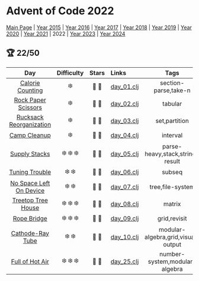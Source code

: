 # Advent of Code 2022

[Main Page](https://adventofcode.com/2022) | [Year 2015](/src/aoclj/year_2015/) | [Year 2016](/src/aoclj/year_2016/) | [Year 2017](/src/aoclj/year_2017/) | [Year 2018](/src/aoclj/year_2018/) | [Year 2019](/src/aoclj/year_2019/) | [Year 2020](/src/aoclj/year_2020/) | [Year 2021](/src/aoclj/year_2021/) | 2022 | [Year 2023](/src/aoclj/year_2023/) | [Year 2024](/src/aoclj/year_2024/)

## :trophy: 22/50

| Day | Difficulty | Stars | Links | Tags |
|:---: | :---: | :---: | :--- | :----: |
[Calorie Counting](http://www.adventofcode.com/2022/day/1)|:snowflake:|:star2: :star2:|[day_01.clj](/src/aoclj/year_2022/day_01.clj)|section-parse,take-n
[Rock Paper Scissors](http://www.adventofcode.com/2022/day/2)|:snowflake:|:star2: :star2:|[day_02.clj](/src/aoclj/year_2022/day_02.clj)|tabular
[Rucksack Reorganization](http://www.adventofcode.com/2022/day/3)|:snowflake:|:star2: :star2:|[day_03.clj](/src/aoclj/year_2022/day_03.clj)|set,partition
[Camp Cleanup](http://www.adventofcode.com/2022/day/4)|:snowflake:|:star2: :star2:|[day_04.clj](/src/aoclj/year_2022/day_04.clj)|interval
[Supply Stacks](http://www.adventofcode.com/2022/day/5)|:snowflake: :snowflake: :snowflake:|:star2: :star2:|[day_05.clj](/src/aoclj/year_2022/day_05.clj)|parse-heavy,stack,string-result
[Tuning Trouble](http://www.adventofcode.com/2022/day/6)|:snowflake: :snowflake:|:star2: :star2:|[day_06.clj](/src/aoclj/year_2022/day_06.clj)|subseq
[No Space Left On Device](http://www.adventofcode.com/2022/day/7)|:snowflake: :snowflake:|:star2: :star2:|[day_07.clj](/src/aoclj/year_2022/day_07.clj)|tree,file-system
[Treetop Tree House](http://www.adventofcode.com/2022/day/8)|:snowflake: :snowflake: :snowflake:|:star2: :star2:|[day_08.clj](/src/aoclj/year_2022/day_08.clj)|matrix
[Rope Bridge](http://www.adventofcode.com/2022/day/9)|:snowflake: :snowflake: :snowflake:|:star2: :star2:|[day_09.clj](/src/aoclj/year_2022/day_09.clj)|grid,revisit
[Cathode-Ray Tube](http://www.adventofcode.com/2022/day/10)|:snowflake: :snowflake:|:star2: :star2:|[day_10.clj](/src/aoclj/year_2022/day_10.clj)|modular-algebra,grid,visual-output
[Full of Hot Air](http://www.adventofcode.com/2022/day/25)|:snowflake: :snowflake: :snowflake:|:star2: :star2:|[day_25.clj](/src/aoclj/year_2022/day_25.clj)|number-system,modular-algebra
